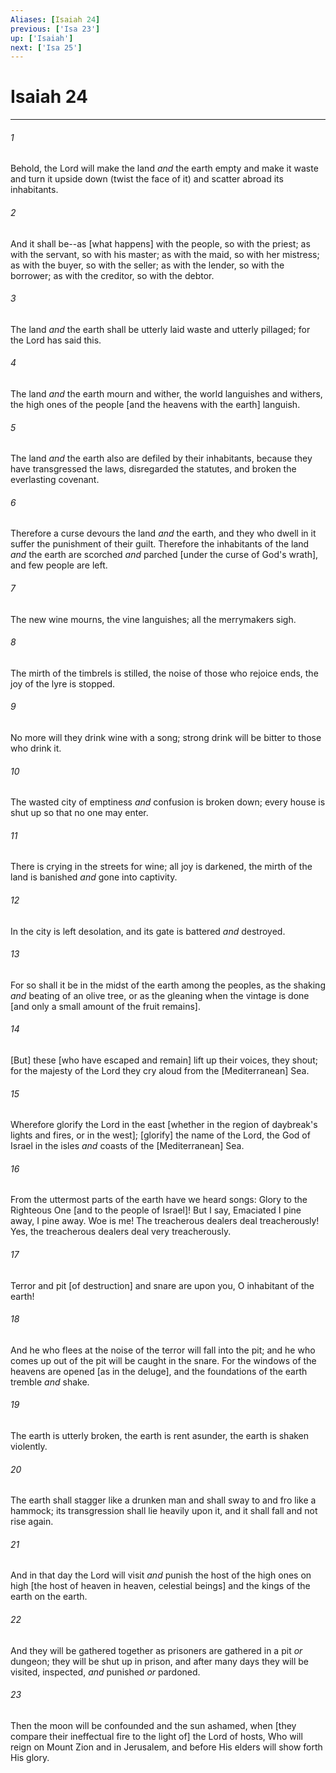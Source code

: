 ```yaml
---
Aliases: [Isaiah 24]
previous: ['Isa 23']
up: ['Isaiah']
next: ['Isa 25']
---
```

# Isaiah 24

***














###### 1 






Behold, the Lord will make the land _and_ the earth empty and make it waste and turn it upside down (twist the face of it) and scatter abroad its inhabitants. 













###### 2 






And it shall be--as [what happens] with the people, so with the priest; as with the servant, so with his master; as with the maid, so with her mistress; as with the buyer, so with the seller; as with the lender, so with the borrower; as with the creditor, so with the debtor. 













###### 3 






The land _and_ the earth shall be utterly laid waste and utterly pillaged; for the Lord has said this. 













###### 4 






The land _and_ the earth mourn and wither, the world languishes and withers, the high ones of the people [and the heavens with the earth] languish. 













###### 5 






The land _and_ the earth also are defiled by their inhabitants, because they have transgressed the laws, disregarded the statutes, and broken the everlasting covenant. 













###### 6 






Therefore a curse devours the land _and_ the earth, and they who dwell in it suffer the punishment of their guilt. Therefore the inhabitants of the land _and_ the earth are scorched _and_ parched [under the curse of God's wrath], and few people are left. 













###### 7 






The new wine mourns, the vine languishes; all the merrymakers sigh. 













###### 8 






The mirth of the timbrels is stilled, the noise of those who rejoice ends, the joy of the lyre is stopped. 













###### 9 






No more will they drink wine with a song; strong drink will be bitter to those who drink it. 













###### 10 






The wasted city of emptiness _and_ confusion is broken down; every house is shut up so that no one may enter. 













###### 11 






There is crying in the streets for wine; all joy is darkened, the mirth of the land is banished _and_ gone into captivity. 













###### 12 






In the city is left desolation, and its gate is battered _and_ destroyed. 













###### 13 






For so shall it be in the midst of the earth among the peoples, as the shaking _and_ beating of an olive tree, or as the gleaning when the vintage is done [and only a small amount of the fruit remains]. 













###### 14 






[But] these [who have escaped and remain] lift up their voices, they shout; for the majesty of the Lord they cry aloud from the [Mediterranean] Sea. 













###### 15 






Wherefore glorify the Lord in the east [whether in the region of daybreak's lights and fires, or in the west]; [glorify] the name of the Lord, the God of Israel in the isles _and_ coasts of the [Mediterranean] Sea. 













###### 16 






From the uttermost parts of the earth have we heard songs: Glory to the Righteous One [and to the people of Israel]! But I say, Emaciated I pine away, I pine away. Woe is me! The treacherous dealers deal treacherously! Yes, the treacherous dealers deal very treacherously. 













###### 17 






Terror and pit [of destruction] and snare are upon you, O inhabitant of the earth! 













###### 18 






And he who flees at the noise of the terror will fall into the pit; and he who comes up out of the pit will be caught in the snare. For the windows of the heavens are opened [as in the deluge], and the foundations of the earth tremble _and_ shake. 













###### 19 






The earth is utterly broken, the earth is rent asunder, the earth is shaken violently. 













###### 20 






The earth shall stagger like a drunken man and shall sway to and fro like a hammock; its transgression shall lie heavily upon it, and it shall fall and not rise again. 













###### 21 






And in that day the Lord will visit _and_ punish the host of the high ones on high [the host of heaven in heaven, celestial beings] and the kings of the earth on the earth. 













###### 22 






And they will be gathered together as prisoners are gathered in a pit _or_ dungeon; they will be shut up in prison, and after many days they will be visited, inspected, _and_ punished _or_ pardoned. 













###### 23 






Then the moon will be confounded and the sun ashamed, when [they compare their ineffectual fire to the light of] the Lord of hosts, Who will reign on Mount Zion and in Jerusalem, and before His elders will show forth His glory.

